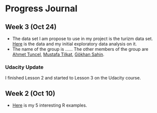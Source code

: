 
# Progress Journal
## Week 3 (Oct 24)

+ The data set I am propose to use in my project is the turizm data set. [Here](https://www.kaggle.com/sudala) is the data and my initial exploratory data analysis on it.
 + The name of the group is ...... The other members of the group are 
   [Ahmet Tuncel](https://github.com/MEF-BDA503/pj-AhmetTuncel),
   [Mustafa Tilkat](https://github.com/MEF-BDA503/pj-mustafatilkat),
   [Gökhan Sahin](https://github.com/MEF-BDA503/pj-gokhansahin4).

### Udacity Update

I finished Lesson 2 and started to Lesson 3 on the Udacity course.


## Week 2 (Oct 10)

+ [Here](files/R_Resources.html) is my 5 interesting R examples. 
